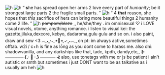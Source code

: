 ![h](https://files.catbox.moe/5z1bjt.jpg)
![h](https://files.catbox.moe/975lya.gif)
“ **s**he has spread open her arms 2 love every part of *humanity*; be it strongest large parts 2 the fragile small parts. ”
![h](https://files.catbox.moe/h80yet.gif)
“ 4 **that** reason, she hopes that *this* sacrifice of hers can bring more beautiful things 2 humanity come 2 life. ”
![h](https://files.catbox.moe/z3rp0h.gif)
~~pompom/blaze~~ ,, he/she/they .
im omnisexual ♡ i LOVE visual novels, otome, anything romance.
i listen to visual kei: the gazette,jiluka,dexcore, kebyo, dadaroma,gulu gulu and so on.
i also paint, draw and sew <3
**𓂃˖˳·˖ ִֶָ ⋆🌷͙⋆  ִֶָ˖·˳˖𓂃 ִֶָ**
on pt: im always active,sometimes offtab. w2i / c+h is fine as long as you dont come to harass me.
also dni: shadowvanilla, and any darkships like that, tadc, kpdh, dandy,etc,, 
**⊱ ────── {.⋅ 🌸 ⋅.} ───── ⊰**
also, use tonetags with me or js be patient i ain't autistic or smth but sometimes i just DONT want to be as talkative as i usually am heh
![h](https://files.catbox.moe/5z1bjt.jpg)
